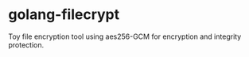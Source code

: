 # golang-filecrypt
Toy file encryption tool using aes256-GCM for encryption and integrity protection.
